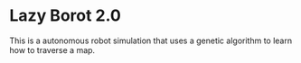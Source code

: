 # Lazy Borot 2.0

This is a autonomous robot simulation that uses a genetic algorithm to learn how to traverse a map.
